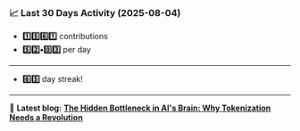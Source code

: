 <!--START_STATS-->
### 📈 Last 30 Days Activity (2025-08-04)  
- **1️⃣5️⃣6️⃣1️⃣** contributions  
- **5️⃣2️⃣•0️⃣3️⃣** per day
---
- **6️⃣5️⃣** day streak!
---
📝 **Latest blog:** [**The Hidden Bottleneck in AI's Brain: Why Tokenization Needs a Revolution**](https://andriak.com/blog/tokenization-revolution)
<!--END_STATS-->
